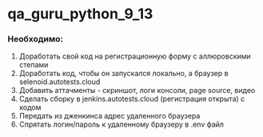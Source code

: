 # qa_guru_python_9_13

### Необходимо:

1. Доработать свой код на регистрационную форму с аллюровскими степами
2. Доработать код, чтобы он запускался локально, а браузер в selenoid.autotests.cloud
3. Добавить аттачменты - скриншот, логи консоли, page source, видео
4. Сделать сборку в jenkins.autotests.cloud (регистрация открыта) с кодом
5. Передать из дженкинса адрес удаленного браузера
6. Спрятать логин/пароль к удаленному браузеру в .env файл
